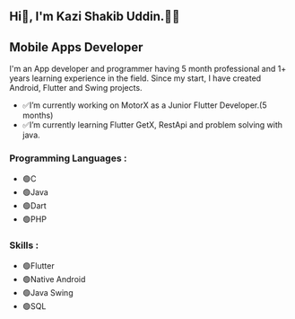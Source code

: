 ## Hi👋, I'm Kazi Shakib Uddin.👨‍💻
## **Mobile Apps Developer**
I'm an App developer and programmer having 5 month professional and 1+ years learning experience in the field. 
Since my start, I have created Android, Flutter and Swing projects.
- ✅I’m currently working on MotorX as a Junior Flutter Developer.(5 months)
- ✅I’m currently learning Flutter GetX, RestApi and problem solving with java.

### Programming Languages :
- 🟢C
- 🟢Java
- 🟢Dart
- 🟢PHP

### Skills :
- 🟢Flutter
- 🟢Native Android
- 🟢Java Swing
- 🟢SQL

